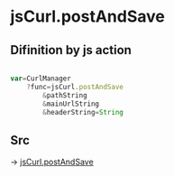 # jsCurl.postAndSave

## Difinition by js action

```js.js

var=CurlManager
	?func=jsCurl.postAndSave
		&pathString
		&mainUrlString
		&headerString=String
```

## Src

-> [jsCurl.postAndSave](https://github.com/puutaro/CommandClick/blob/master/app/src/main/java/com/puutaro/commandclick/fragment_lib/terminal_fragment/js_interface/JsCurl.kt#L85)


